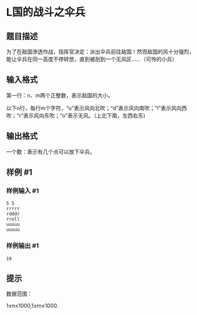 # L国的战斗之伞兵

## 题目描述

为了在敌国渗透作战，指挥官决定：派出伞兵前往敌国！然而敌国的风十分强烈，能让伞兵在同一高度不停转悠，直到被刮到一个无风区……（可怜的小兵）


## 输入格式

第一行：n、m两个正整数，表示敌国的大小。

以下n行，每行m个字符，“u”表示风向北吹；“d”表示风向南吹；“l”表示风向西吹；“r”表示风向东吹；“o”表示无风。（上北下南，左西右东)


## 输出格式

一个数：表示有几个点可以放下伞兵。


## 样例 #1

### 样例输入 #1
```
5 5
rrrrr
rdddr
rroll
uuuuu
uuuuu
```

### 样例输出 #1

```
19
```

## 提示

数据范围：

1≤n≤1000,1≤m≤1000.

